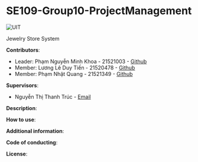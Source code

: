 # SE109-Group10-ProjectManagement
![UIT](https://img.shields.io/badge/from-UIT%20VNUHCM-blue?style=for-the-badge&link=https%3A%2F%2Fwww.uit.edu.vn%2F)

Jewelry Store System

**Contributors**:

- Leader: Phạm Nguyễn Minh Khoa - 21521003 - [Github](https://github.com/khoapham1003)
- Member: Lương Lê Duy Tiến - 21520478 - [Github](https://github.com/UydNeit)
- Member: Phạm Nhật Quang - 21521349 - [Github](https://github.com/pnQuanq)

**Supervisors**:

- Nguyễn Thị Thanh Trúc - [Email](trucntt@uit.edu.vn)

**Description**:  


**How to use**: 


**Additional information**:

**Code of conducting**:

**License**:
